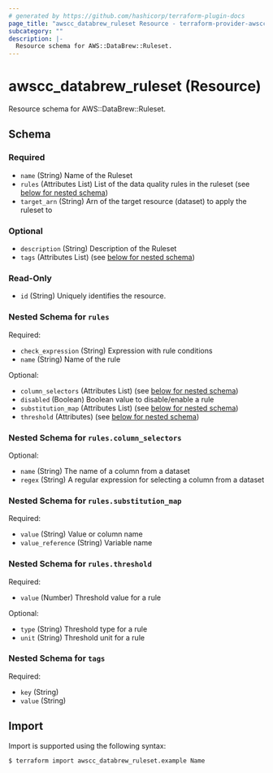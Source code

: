 ```yaml
---
# generated by https://github.com/hashicorp/terraform-plugin-docs
page_title: "awscc_databrew_ruleset Resource - terraform-provider-awscc"
subcategory: ""
description: |-
  Resource schema for AWS::DataBrew::Ruleset.
---
```


# awscc_databrew_ruleset (Resource)

Resource schema for AWS::DataBrew::Ruleset.



<!-- schema generated by tfplugindocs -->
## Schema

### Required

- `name` (String) Name of the Ruleset
- `rules` (Attributes List) List of the data quality rules in the ruleset (see [below for nested schema](#nestedatt--rules))
- `target_arn` (String) Arn of the target resource (dataset) to apply the ruleset to

### Optional

- `description` (String) Description of the Ruleset
- `tags` (Attributes List) (see [below for nested schema](#nestedatt--tags))

### Read-Only

- `id` (String) Uniquely identifies the resource.

<a id="nestedatt--rules"></a>
### Nested Schema for `rules`

Required:

- `check_expression` (String) Expression with rule conditions
- `name` (String) Name of the rule

Optional:

- `column_selectors` (Attributes List) (see [below for nested schema](#nestedatt--rules--column_selectors))
- `disabled` (Boolean) Boolean value to disable/enable a rule
- `substitution_map` (Attributes List) (see [below for nested schema](#nestedatt--rules--substitution_map))
- `threshold` (Attributes) (see [below for nested schema](#nestedatt--rules--threshold))

<a id="nestedatt--rules--column_selectors"></a>
### Nested Schema for `rules.column_selectors`

Optional:

- `name` (String) The name of a column from a dataset
- `regex` (String) A regular expression for selecting a column from a dataset


<a id="nestedatt--rules--substitution_map"></a>
### Nested Schema for `rules.substitution_map`

Required:

- `value` (String) Value or column name
- `value_reference` (String) Variable name


<a id="nestedatt--rules--threshold"></a>
### Nested Schema for `rules.threshold`

Required:

- `value` (Number) Threshold value for a rule

Optional:

- `type` (String) Threshold type for a rule
- `unit` (String) Threshold unit for a rule



<a id="nestedatt--tags"></a>
### Nested Schema for `tags`

Required:

- `key` (String)
- `value` (String)

## Import

Import is supported using the following syntax:

```shell
$ terraform import awscc_databrew_ruleset.example Name
```
